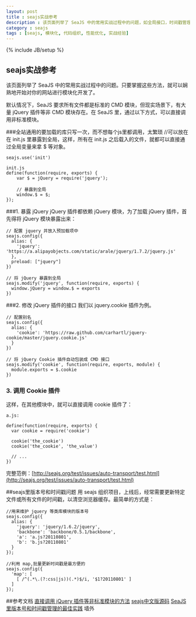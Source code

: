 ```yaml
---
layout: post
title : seajs实战参考
description : 该页面列举了 SeaJS 中的常用实战过程中的问题，如全局接口，时间戳管理等实战性问题。只要掌握这些方法，就可以娴熟地开始对你的网站进行模块化开发了。
category : seajs
tags : [seajs, 模块化, 代码组织, 性能优化, 实战经验]
---
```

{% include JB/setup %}

## seajs实战参考 ##
该页面列举了 SeaJS 中的常用实战过程中的问题。只要掌握这些方法，就可以娴熟地开始对你的网站进行模块化开发了。

默认情况下，SeaJS 要求所有文件都是标准的 CMD 模块，但现实场景下，有大量 jQuery 插件等非 CMD 模块存在。在 SeaJS 里，通过以下方式，可以直接调用非标准模块。

###全站通用的要加载的库只写一次，而不想每个js里都调用，太繁琐
	//可以放在在 init.js 里暴露到全局，这样，所有在 init.js 之后载入的文件，就都可以直接通过全局变量来拿 $ 等对象。
	
	seajs.use('init')
	
	init.js
	define(function(require, exports) {
		var $ = jQuery = require('jquery');
		
		// 暴露到全局
  		window.$ = $;
	});

###1. 暴露 jQuery
jQuery 插件都依赖 jQuery 模块，为了加载 jQuery 插件，首先得将 jQuery 模块暴露出来：

	// 配置 jquery 并放入预加载项中
	seajs.config({
	  alias: {
	    'jquery': 'https://a.alipayobjects.com/static/arale/jquery/1.7.2/jquery.js'
	  },
	  preload: ["jquery"]
	})
	
	// 将 jQuery 暴露到全局
	seajs.modify('jquery', function(require, exports) {
	  window.jQuery = window.$ = exports
	})

###2. 修改 jQuery 插件的接口
我们以 jquery.cookie 插件为例。

	// 配置别名
	seajs.config({
	  alias: {
	    'cookie': 'https://raw.github.com/carhartl/jquery-cookie/master/jquery.cookie.js'
	  }
	})
	
	// 将 jQuery Cookie 插件自动包装成 CMD 接口
	seajs.modify('cookie', function(require, exports, module) {
	  module.exports = $.cookie
	})
	
### 3. 调用 Cookie 插件
这样，在其他模块中，就可以直接调用 cookie 插件了：

	a.js:
	
	define(function(require, exports) {
	  var cookie = require('cookie')
	
	  cookie('the_cookie')
	  cookie('the_cookie', 'the_value')
	
	  // ...
	})
完整范例：[http://seajs.org/test/issues/auto-transport/test.html](http://seajs.org/test/issues/auto-transport/test.html)

##seajs里版本号和时间戳问题
用 seajs 组织项目，上线后，经常需要更新特定文件或所有文件的时间戳，以清空浏览器缓存。最简单的方式是：

	//用来维护 jquery 等类库模块的版本号
	seajs.config({
	  alias: {
	    'jquery': 'jquery/1.6.2/jquery',
	    'backbone': 'backbone/0.5.1/backbone',
	    'a': 'a.js?20110801',
	    'b': 'b.js?20110801'
	  }
	});	
	
	//利用 map,批量更新时间戳是最方便的
	seajs.config({
	  'map': [
	    [ /^(.*\.(?:css|js))(.*)$/i, '$1?20110801' ]
	  ]
	});	


##参考文档
[直接调用 jQuery 插件等非标准模块的方法](https://github.com/seajs/seajs/issues/286)
[seajs中文版源码](http://www.heiniuhaha.com/file/sea-zh.js)
[SeaJS 里版本号和时间戳管理的最佳实践](http://lifesinger.wordpress.com/2011/08/01/best-practice-of-version-management/) 墙外